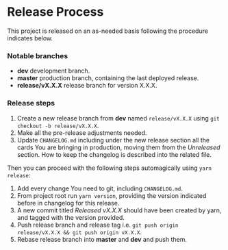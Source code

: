 # Release Process

This project is released on an as-needed basis following the procedure indicates below.

### Notable branches

- **dev** development branch.
- **master** production branch, containing the last deployed release.
- **release/vX.X.X** release branch for version X.X.X.

### Release steps

1. Create a new release branch from **dev** named `release/vX.X.X` using `git checkout -b release/vX.X.X`.
2. Make all the pre-release adjustments needed.
3. Update `CHANGELOG.md` including under the new release section all the cards You are bringing in production, moving
them from the *Unreleased* section. How to keep the changelog is described into the related file.

Then you can proceed with the following steps automagically using `yarn release`:

1. Add every change You need to git, including `CHANGELOG.md`.
1. From project root run `yarn version`, providing the version indicated before in changelog for this release.
1. A new commit titled *Released vX.X.X* should have been created by yarn, and tagged with the version provided.
1. Push release branch and release tag i.e. `git push origin release/vX.X.X && git push origin vX.X.X`.
1. Rebase release branch into **master** and **dev** and push them.